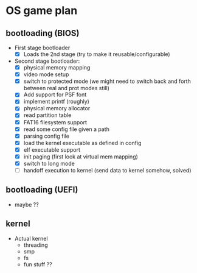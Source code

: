 # OS game plan

## bootloading (BIOS)
- First stage bootloader
  - [x] Loads the 2nd stage (try to make it reusable/configurable)
- Second stage bootloader:
    - [x] physical memory mapping
    - [x] video mode setup
    - [x] switch to protected mode (we might need to switch back and forth between real and prot modes still)
    - [x] Add support for PSF font
    - [x] implement printf (roughly)
    - [x] physical memory allocator
    - [x] read partition table
    - [x] FAT16 filesystem support
    - [x] read some config file given a path
    - [x] parsing config file
    - [x] load the kernel executable as defined in config
    - [x] elf executable support
    - [x] init paging (first look at virtual mem mapping)
    - [x] switch to long mode
    - [ ] handoff execution to kernel (send data to kernel somehow, solved)

## bootloading (UEFI)
- maybe ?? 

## kernel
- Actual kernel
    - threading
    - smp
    - fs
    - fun stuff ??

